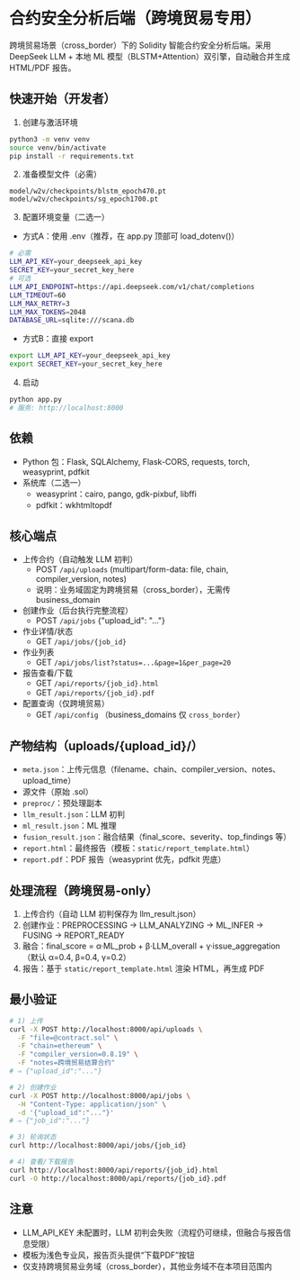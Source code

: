 # 合约安全分析后端（跨境贸易专用）

跨境贸易场景（cross_border）下的 Solidity 智能合约安全分析后端。采用 DeepSeek LLM + 本地 ML 模型（BLSTM+Attention）双引擎，自动融合并生成 HTML/PDF 报告。

## 快速开始（开发者）

1) 创建与激活环境
```bash
python3 -m venv venv
source venv/bin/activate
pip install -r requirements.txt
```

2) 准备模型文件（必需）
```
model/w2v/checkpoints/blstm_epoch470.pt
model/w2v/checkpoints/sg_epoch1700.pt
```

3) 配置环境变量（二选一）
- 方式A：使用 .env（推荐，在 app.py 顶部可 load_dotenv()）
```bash
# 必需
LLM_API_KEY=your_deepseek_api_key
SECRET_KEY=your_secret_key_here
# 可选
LLM_API_ENDPOINT=https://api.deepseek.com/v1/chat/completions
LLM_TIMEOUT=60
LLM_MAX_RETRY=3
LLM_MAX_TOKENS=2048
DATABASE_URL=sqlite:///scana.db
```
- 方式B：直接 export
```bash
export LLM_API_KEY=your_deepseek_api_key
export SECRET_KEY=your_secret_key_here
```

4) 启动
```bash
python app.py
# 服务: http://localhost:8000
```

## 依赖
- Python 包：Flask, SQLAlchemy, Flask-CORS, requests, torch, weasyprint, pdfkit
- 系统库（二选一）
  - weasyprint：cairo, pango, gdk-pixbuf, libffi
  - pdfkit：wkhtmltopdf

## 核心端点
- 上传合约（自动触发 LLM 初判）
  - POST `/api/uploads` (multipart/form-data: file, chain, compiler_version, notes)
  - 说明：业务域固定为跨境贸易（cross_border），无需传 business_domain
- 创建作业（后台执行完整流程）
  - POST `/api/jobs`  {"upload_id": "..."}
- 作业详情/状态
  - GET `/api/jobs/{job_id}`
- 作业列表
  - GET `/api/jobs/list?status=...&page=1&per_page=20`
- 报告查看/下载
  - GET `/api/reports/{job_id}.html`
  - GET `/api/reports/{job_id}.pdf`
- 配置查询（仅跨境贸易）
  - GET `/api/config`  （business_domains 仅 `cross_border`）

## 产物结构（uploads/{upload_id}/）
- `meta.json`：上传元信息（filename、chain、compiler_version、notes、upload_time）
- 源文件（原始 .sol）
- `preproc/`：预处理副本
- `llm_result.json`：LLM 初判
- `ml_result.json`：ML 推理
- `fusion_result.json`：融合结果（final_score、severity、top_findings 等）
- `report.html`：最终报告（模板：`static/report_template.html`）
- `report.pdf`：PDF 报告（weasyprint 优先，pdfkit 兜底）

## 处理流程（跨境贸易-only）
1. 上传合约（自动 LLM 初判保存为 llm_result.json）
2. 创建作业：PREPROCESSING → LLM_ANALYZING → ML_INFER → FUSING → REPORT_READY
3. 融合：final_score = α·ML_prob + β·LLM_overall + γ·issue_aggregation（默认 α=0.4, β=0.4, γ=0.2）
4. 报告：基于 `static/report_template.html` 渲染 HTML，再生成 PDF

## 最小验证
```bash
# 1) 上传
curl -X POST http://localhost:8000/api/uploads \
  -F "file=@contract.sol" \
  -F "chain=ethereum" \
  -F "compiler_version=0.8.19" \
  -F "notes=跨境贸易结算合约"
# ⇒ {"upload_id":"..."}

# 2) 创建作业
curl -X POST http://localhost:8000/api/jobs \
  -H "Content-Type: application/json" \
  -d '{"upload_id":"..."}'
# ⇒ {"job_id":"..."}

# 3) 轮询状态
curl http://localhost:8000/api/jobs/{job_id}

# 4) 查看/下载报告
curl http://localhost:8000/api/reports/{job_id}.html
curl -O http://localhost:8000/api/reports/{job_id}.pdf
```

## 注意
- LLM_API_KEY 未配置时，LLM 初判会失败（流程仍可继续，但融合与报告信息受限）
- 模板为浅色专业风，报告页头提供“下载PDF”按钮
- 仅支持跨境贸易业务域（cross_border），其他业务域不在本项目范围内

